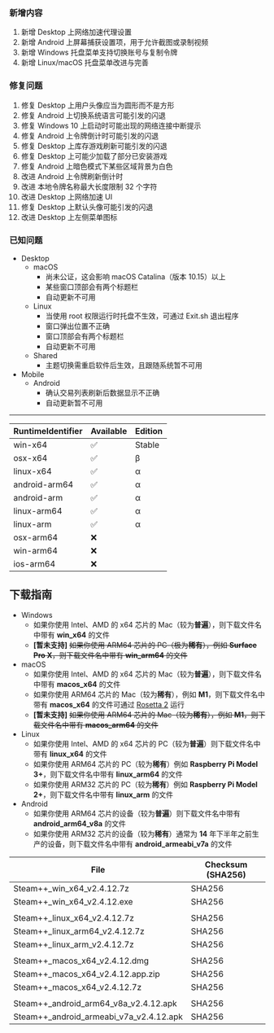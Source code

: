 ### 新增内容
1. 新增 Desktop 上网络加速代理设置
2. 新增 Android 上屏幕捕获设置项，用于允许截图或录制视频
3. 新增 Windows 托盘菜单支持切换账号与复制令牌
4. 新增 Linux/macOS 托盘菜单改进与完善

### 修复问题
1. 修复 Desktop 上用户头像应当为圆形而不是方形
2. 修复 Android 上切换系统语言可能引发的闪退
3. 修复 Windows 10 上启动时可能出现的网络连接中断提示
4. 修复 Android 上令牌倒计时可能引发的闪退
5. 修复 Desktop 上库存游戏刷新可能引发的闪退
6. 修复 Desktop 上可能少加载了部分已安装游戏
7. 修复 Android 上暗色模式下某些区域背景为白色
8. 改进 Android 上令牌刷新倒计时
9. 改进 本地令牌名称最大长度限制 32 个字符
10. 改进 Desktop 上网络加速 UI
11. 修复 Desktop 上默认头像可能引发的闪退
12. 改进 Desktop 上左侧菜单图标

### 已知问题
- Desktop 
	- macOS
		- 尚未公证，这会影响 macOS Catalina（版本 10.15）以上
		- 某些窗口顶部会有两个标题栏
		- 自动更新不可用
	- Linux
		- 当使用 root 权限运行时托盘不生效，可通过 Exit.sh 退出程序
		- 窗口弹出位置不正确
		- 窗口顶部会有两个标题栏
		- 自动更新不可用
	- Shared
		- 主题切换需重启软件后生效，且跟随系统暂不可用
- Mobile
	- Android
		- 确认交易列表刷新后数据显示不正确
		- 自动更新暂不可用

***

<!-- 1. 新增 ASF Plus 本地挂卡
3. 改进 新增守护进程，当程序闪退时将自动重启 -->

|  RuntimeIdentifier  |  Available  |  Edition  |
|  ----  |  ----  |  ----  |
| win-x64  | ✅ | Stable |
| osx-x64  | ✅ | β |
| linux-x64  | ✅ | α |
| android-arm64  | ✅ | α |
| android-arm  | ✅ | α |
| linux-arm64  | ✅ | α |
| linux-arm  | ✅ | α |
| osx-arm64  | ❌ |  |
| win-arm64  | ❌ |  |
| ios-arm64  | ❌ |  |

## 下载指南
- Windows
	- 如果你使用 Intel、AMD 的 x64 芯片的 Mac（较为**普遍**），则下载文件名中带有 **win_x64** 的文件
	- **[暂未支持]** ~~如果你使用 ARM64 芯片的 PC（极为**稀有**），例如 **Surface Pro X**，则下载文件名中带有 **win_arm64** 的文件~~
- macOS
	- 如果你使用 Intel、AMD 的 x64 芯片的 Mac（较为**普遍**），则下载文件名中带有 **macos_x64** 的文件
	- 如果你使用 ARM64 芯片的 Mac（较为**稀有**），例如 **M1**，则下载文件名中带有 **macos_x64** 的文件可通过 [Rosetta 2](https://support.apple.com/zh-cn/HT211861) 运行
	- **[暂未支持]** ~~如果你使用 ARM64 芯片的 Mac（较为**稀有**），例如 **M1**，则下载文件名中带有 **macos_arm64** 的文件~~
- Linux
	- 如果你使用 Intel、AMD 的 x64 芯片的 PC（较为**普遍**）则下载文件名中带有 **linux_x64** 的文件
	- 如果你使用 ARM64 芯片的 PC（较为**稀有**）例如 **Raspberry Pi Model 3+**，则下载文件名中带有 **linux_arm64** 的文件
	- 如果你使用 ARM32 芯片的 PC（较为**稀有**）例如 **Raspberry Pi Model 2+**，则下载文件名中带有 **linux_arm** 的文件
- Android
	- 如果你使用 ARM64 芯片的设备（较为**普遍**）则下载文件名中带有 **android_arm64_v8a** 的文件
	- 如果你使用 ARM32 芯片的设备（较为**稀有**）通常为 **14** 年下半年之前生产的设备，则下载文件名中带有 **android_armeabi_v7a** 的文件

|  File  | Checksum (SHA256)  |
|  ----  |  ----  |
| Steam++_win_x64_v2.4.12.7z  | SHA256 |
| Steam++_win_x64_v2.4.12.exe  | SHA256 |
| | |
| Steam++_linux_x64_v2.4.12.7z  | SHA256 |
| Steam++_linux_arm64_v2.4.12.7z  | SHA256 |
| Steam++_linux_arm_v2.4.12.7z  | SHA256 |
| | |
| Steam++_macos_x64_v2.4.12.dmg  | SHA256 |
| Steam++_macos_x64_v2.4.12.app.zip  | SHA256 |
| Steam++_macos_x64_v2.4.12.7z  | SHA256 |
| | |
| Steam++_android_arm64_v8a_v2.4.12.apk  | SHA256 |
| Steam++_android_armeabi_v7a_v2.4.12.apk  | SHA256 |

<!-- ***

由于程序体积较大，推荐从 [官网 https://steampp.net](https://steampp.net) 中下载 -->